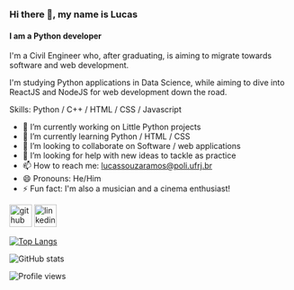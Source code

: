 ### Hi there 👋, my name is Lucas
#### I am a Python developer
I'm a Civil Engineer who, after graduating, is aiming to migrate towards software and web development. 

I'm studying Python applications in Data Science, while aiming to dive into ReactJS and NodeJS for web development down the road.

Skills: Python / C++ / HTML / CSS / Javascript

- 🔭 I’m currently working on Little Python projects 
- 🌱 I’m currently learning Python / HTML / CSS 
- 👯 I’m looking to collaborate on Software / web applications 
- 🤔 I’m looking for help with new ideas to tackle as practice 
- 📫 How to reach me: lucassouzaramos@poli.ufrj.br 
- 😄 Pronouns: He/Him 
- ⚡ Fun fact: I'm also a musician and a cinema enthusiast! 


[<img src='https://cdn.jsdelivr.net/npm/simple-icons@3.0.1/icons/github.svg' alt='github' height='40'>](https://github.com/LucasRamos7)  [<img src='https://cdn.jsdelivr.net/npm/simple-icons@3.0.1/icons/linkedin.svg' alt='linkedin' height='40'>](https://www.linkedin.com/in/lucas-ramos-959116203//)  

[![Top Langs](https://github-readme-stats.vercel.app/api/top-langs/?username=LucasRamos7)](https://github.com/anuraghazra/github-readme-stats)

![GitHub stats](https://github-readme-stats.vercel.app/api?username=LucasRamos7&show_icons=true)  

![Profile views](https://gpvc.arturio.dev/LucasRamos7)  

